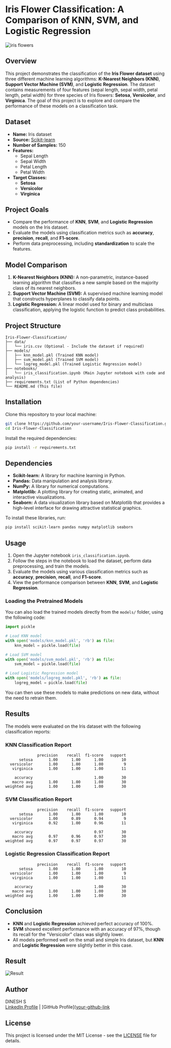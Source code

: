 # Iris Flower Classification: A Comparison of KNN, SVM, and Logistic Regression

![iris flowers](cover.png)

## **Overview**
This project demonstrates the classification of the **Iris Flower dataset** using three different machine learning algorithms: **K-Nearest Neighbors (KNN)**, **Support Vector Machine (SVM)**, and **Logistic Regression**. The dataset contains measurements of four features (sepal length, sepal width, petal length, petal width) for three species of Iris flowers: **Setosa**, **Versicolor**, and **Virginica**. The goal of this project is to explore and compare the performance of these models on a classification task.

## **Dataset**
- **Name:** Iris dataset
- **Source:** [Scikit-learn](https://scikit-learn.org/)
- **Number of Samples:** 150
- **Features:** 
  - Sepal Length
  - Sepal Width
  - Petal Length
  - Petal Width
- **Target Classes:**
  - **Setosa**
  - **Versicolor**
  - **Virginica**

## **Project Goals**
- Compare the performance of **KNN**, **SVM**, and **Logistic Regression** models on the Iris dataset.
- Evaluate the models using classification metrics such as **accuracy**, **precision**, **recall**, and **F1-score**.
- Perform data preprocessing, including **standardization** to scale the features.

## **Model Comparison**
1. **K-Nearest Neighbors (KNN):** A non-parametric, instance-based learning algorithm that classifies a new sample based on the majority class of its nearest neighbors.
2. **Support Vector Machine (SVM):** A supervised machine learning model that constructs hyperplanes to classify data points.
3. **Logistic Regression:** A linear model used for binary and multiclass classification, applying the logistic function to predict class probabilities.

## **Project Structure**
```
Iris-Flower-Classification/
├── data/
│   └── iris.csv (Optional - Include the dataset if required)
├── models/
│   ├── knn_model.pkl (Trained KNN model)
│   ├── svm_model.pkl (Trained SVM model)
│   └── logreg_model.pkl (Trained Logistic Regression model)
├── notebooks/
│   └── iris_classification.ipynb (Main Jupyter notebook with code and analysis)
├── requirements.txt (List of Python dependencies)
└── README.md (This file)
```

## **Installation**
Clone this repository to your local machine:

```bash
git clone https://github.com/your-username/Iris-Flower-Classification.git
cd Iris-Flower-Classification
```

Install the required dependencies:

```bash
pip install -r requirements.txt
```

## **Dependencies**
- **Scikit-learn:** A library for machine learning in Python.
- **Pandas:** Data manipulation and analysis library.
- **NumPy:** A library for numerical computations.
- **Matplotlib:** A plotting library for creating static, animated, and interactive visualizations.
- **Seaborn:** A data visualization library based on Matplotlib that provides a high-level interface for drawing attractive statistical graphics.

To install these libraries, run:

```bash
pip install scikit-learn pandas numpy matplotlib seaborn
```

## **Usage**
1. Open the Jupyter notebook `iris_classification.ipynb`.
2. Follow the steps in the notebook to load the dataset, perform data preprocessing, and train the models.
3. Evaluate the models using various classification metrics such as **accuracy**, **precision**, **recall**, and **F1-score**.
4. View the performance comparison between **KNN**, **SVM**, and **Logistic Regression**.

### **Loading the Pretrained Models**
You can also load the trained models directly from the `models/` folder, using the following code:

```python
import pickle

# Load KNN model
with open('models/knn_model.pkl', 'rb') as file:
    knn_model = pickle.load(file)

# Load SVM model
with open('models/svm_model.pkl', 'rb') as file:
    svm_model = pickle.load(file)

# Load Logistic Regression model
with open('models/logreg_model.pkl', 'rb') as file:
    logreg_model = pickle.load(file)
```

You can then use these models to make predictions on new data, without the need to retrain them.

## **Results**
The models were evaluated on the Iris dataset with the following classification reports:

### **KNN Classification Report**
```
              precision    recall  f1-score   support
      setosa       1.00      1.00      1.00        10
  versicolor       1.00      1.00      1.00         9
   virginica       1.00      1.00      1.00        11

    accuracy                           1.00        30
   macro avg       1.00      1.00      1.00        30
weighted avg       1.00      1.00      1.00        30
```

### **SVM Classification Report**
```
              precision    recall  f1-score   support
      setosa       1.00      1.00      1.00        10
  versicolor       1.00      0.89      0.94         9
   virginica       0.92      1.00      0.96        11

    accuracy                           0.97        30
   macro avg       0.97      0.96      0.97        30
weighted avg       0.97      0.97      0.97        30
```

### **Logistic Regression Classification Report**
```
              precision    recall  f1-score   support
      setosa       1.00      1.00      1.00        10
  versicolor       1.00      1.00      1.00         9
   virginica       1.00      1.00      1.00        11

    accuracy                           1.00        30
   macro avg       1.00      1.00      1.00        30
weighted avg       1.00      1.00      1.00        30
```

## **Conclusion**
- **KNN** and **Logistic Regression** achieved perfect accuracy of 100%.
- **SVM** showed excellent performance with an accuracy of 97%, though its recall for the "Versicolor" class was slightly lower.
- All models performed well on the small and simple Iris dataset, but **KNN** and **Logistic Regression** were slightly better in this case.

## **Result**
![Result](result.png)

## **Author**
DINESH S  
[LinkedIn Profile]([your-linkedin-link](https://www.linkedin.com/in/dinesh-x/)) | [GitHub Profile]([your-github-link](https://github.com/itzdineshx/)

## **License**
This project is licensed under the MIT License - see the [LICENSE](LICENSE) file for details.
